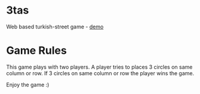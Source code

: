 # 3tas
Web based turkish-street game - [demo](https://maydemirx.github.io/3tas/)

# Game Rules

This game plays with two players. A player tries to places 3 circles on same column or row. If 3 circles on same column or row the player wins the game.

Enjoy the game :)
